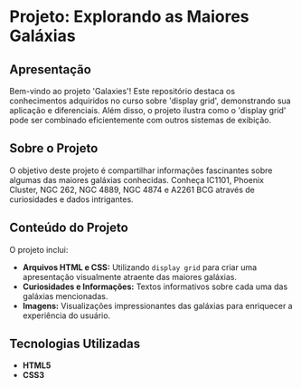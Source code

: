 # Projeto: Explorando as Maiores Galáxias

## Apresentação

Bem-vindo ao projeto 'Galaxies'! Este repositório destaca os conhecimentos adquiridos no curso sobre 'display grid', demonstrando sua aplicação e diferenciais. Além disso, o projeto ilustra como o 'display grid' pode ser combinado eficientemente com outros sistemas de exibição.

## Sobre o Projeto

O objetivo deste projeto é compartilhar informações fascinantes sobre algumas das maiores galáxias conhecidas. Conheça IC1101, Phoenix Cluster, NGC 262, NGC 4889, NGC 4874 e A2261 BCG através de curiosidades e dados intrigantes.

## Conteúdo do Projeto

O projeto inclui:

- **Arquivos HTML e CSS:** Utilizando `display grid` para criar uma apresentação visualmente atraente das maiores galáxias.
- **Curiosidades e Informações:** Textos informativos sobre cada uma das galáxias mencionadas.
- **Imagens:** Visualizações impressionantes das galáxias para enriquecer a experiência do usuário.

## Tecnologias Utilizadas

- **HTML5**
- **CSS3**
